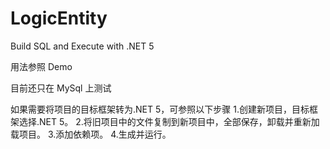 # LogicEntity
Build SQL and Execute with .NET 5

用法参照 Demo

目前还只在 MySql 上测试


如果需要将项目的目标框架转为.NET 5，可参照以下步骤
1.创建新项目，目标框架选择.NET 5。
2.将旧项目中的文件复制到新项目中，全部保存，卸载并重新加载项目。
3.添加依赖项。
4.生成并运行。
